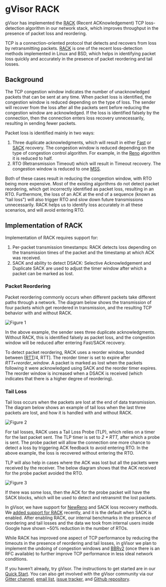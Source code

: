 # gVisor RACK

gVisor has implemented the [RACK](https://datatracker.ietf.org/doc/html/rfc8985)
(Recent ACKnowledgement) TCP loss-detection algorithm in our network stack,
which improves throughput in the presence of packet loss and reordering.

TCP is a connection-oriented protocol that detects and recovers from loss by
retransmitting packets. [RACK](https://datatracker.ietf.org/doc/html/rfc8985) is
one of the recent loss-detection methods implemented in Linux and BSD, which
helps in identifying packet loss quickly and accurately in the presence of
packet reordering and tail losses.

## Background

The TCP congestion window indicates the number of unacknowledged packets that
can be sent at any time. When packet loss is identified, the congestion window
is reduced depending on the type of loss. The sender will recover from the loss
after all the packets sent before reducing the congestion window are
acknowledged. If the loss is identified falsely by the connection, then the
connection enters loss recovery unnecessarily, resulting in sending fewer
packets.

Packet loss is identified mainly in two ways:

1.  Three duplicate acknowledgments, which will result in either
    [Fast](https://datatracker.ietf.org/doc/html/rfc2001#section-4) or
    [SACK](https://datatracker.ietf.org/doc/html/rfc6675) recovery. The
    congestion window is reduced depending on the type of congestion control
    algorithm. For example, in the
    [Reno](https://en.wikipedia.org/wiki/TCP_congestion_control#TCP_Tahoe_and_Reno)
    algorithm it is reduced to half.
2.  RTO (Retransmission Timeout) which will result in Timeout recovery. The
    congestion window is reduced to one
    [MSS](https://en.wikipedia.org/wiki/Maximum_segment_size).

Both of these cases result in reducing the congestion window, with RTO being
more expensive. Most of the existing algorithms do not detect packet reordering,
which get incorrectly identified as packet loss, resulting in an RTO.
Furthermore, the loss of an ACK at the end of a sequence (known as "tail loss")
will also trigger RTO and slow down future transmissions unnecessarily. RACK
helps us to identify loss accurately in all these scenarios, and will avoid
entering RTO.

## Implementation of RACK

Implementation of RACK requires support for:

1.  Per-packet transmission timestamps: RACK detects loss depending on the
    transmission times of the packet and the timestamp at which ACK was
    received.
2.  SACK and ability to detect DSACK: Selective Acknowledgement and Duplicate
    SACK are used to adjust the timer window after which a packet can be marked
    as lost.

### Packet Reordering

Packet reordering commonly occurs when different packets take different paths
through a network. The diagram below shows the transmission of four packets
which get reordered in transmission, and the resulting TCP behavior with and
without RACK.

![Figure 1](/assets/images/2021-08-31-rack-figure1.png "Packet reordering.")

In the above example, the sender sees three duplicate acknowledgments. Without
RACK, this is identified falsely as packet loss, and the congestion window will
be reduced after entering Fast/SACK recovery.

To detect packet reordering, RACK uses a reorder window, bounded between
[[RTT](https://en.wikipedia.org/wiki/Round-trip_delay)/4, RTT]. The reorder
timer is set to expire after _RTT+reorder\_window_. A packet is marked as lost
when the packets following it were acknowledged using SACK and the reorder timer
expires. The reorder window is increased when a DSACK is received (which
indicates that there is a higher degree of reordering).

### Tail Loss

Tail loss occurs when the packets are lost at the end of data transmission. The
diagram below shows an example of tail loss when the last three packets are
lost, and how it is handled with and without RACK.

![Figure 2](/assets/images/2021-08-31-rack-figure2.png "Tail loss figure 2.")

For tail losses, RACK uses a Tail Loss Probe (TLP), which relies on a timer for
the last packet sent. The TLP timer is set to _2 \* RTT,_ after which a probe is
sent. The probe packet will allow the connection one more chance to detect a
loss by triggering ACK feedback to avoid entering RTO. In the above example, the
loss is recovered without entering the RTO.

TLP will also help in cases where the ACK was lost but all the packets were
received by the receiver. The below diagram shows that the ACK received for the
probe packet avoided the RTO.

![Figure 3](/assets/images/2021-08-31-rack-figure3.png "Tail loss figure 3.")

If there was some loss, then the ACK for the probe packet will have the SACK
blocks, which will be used to detect and retransmit the lost packets.

In gVisor, we have support for
[NewReno](https://datatracker.ietf.org/doc/html/rfc6582) and SACK loss recovery
methods. We
[added support for RACK](https://github.com/google/gvisor/issues/5243) recently,
and it is the default when SACK is enabled. After enabling RACK, our internal
benchmarks in the presence of reordering and tail losses and the data we took
from internal users inside Google have shown ~50% reduction in the number of
RTOs.

While RACK has improved one aspect of TCP performance by reducing the timeouts
in the presence of reordering and tail losses, in gVisor we plan to implement
the undoing of congestion windows and
[BBRv2](https://datatracker.ietf.org/doc/html/draft-cardwell-iccrg-bbr-congestion-control)
(once there is an RFC available) to further improve TCP performance in less
ideal network conditions.

If you haven’t already, try gVisor. The instructions to get started are in our
[Quick Start](https://gvisor.dev/docs/user_guide/quick_start/docker/). You can
also get involved with the gVisor community via our
[Gitter channel](https://gitter.im/gvisor/community),
[email list](https://groups.google.com/forum/#!forum/gvisor-users),
[issue tracker](https://gvisor.dev/issue/new), and
[Github repository](https://github.com/google/gvisor).
